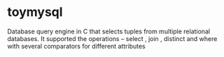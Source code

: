 toymysql
========

Database query engine in C that selects tuples from multiple relational databases. It supported the operations – select , join , distinct and where with several comparators for different attributes 